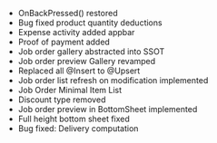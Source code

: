 <ul>
    <li>OnBackPressed() restored</li>
    <li>Bug fixed product quantity deductions</li>
    <li>Expense activity added appbar</li>
    <li>Proof of payment added</li>
    <li>Job order gallery abstracted into SSOT</li>
    <li>Job order preview Gallery revamped</li>
    <li>Replaced all @Insert to @Upsert</li>
    <li>Job order list refresh on modification implemented</li>
    <li>Job Order Minimal Item List</li>
    <li>Discount type removed</li>
    <li>Job order preview in BottomSheet implemented</li>
    <li>Full height bottom sheet fixed</li>
    <li>Bug fixed: Delivery computation</li>
</ul>
